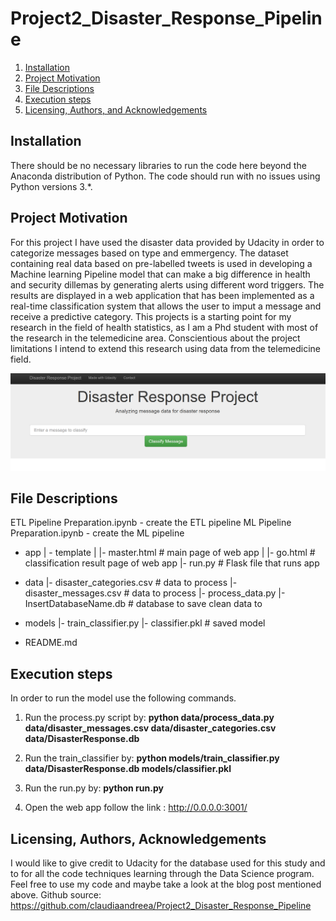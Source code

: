 # Project2_Disaster_Response_Pipeline

1. [Installation](#installation)
2. [Project Motivation](#motivation)
3. [File Descriptions](#files)
4. [Execution steps](#steps)
5. [Licensing, Authors, and Acknowledgements](#licensing)

## Installation <a name="installation"></a>
There should be no necessary libraries to run the code here beyond the Anaconda distribution of Python. The code should run with no issues using Python versions 3.*.

## Project Motivation<a name="motivation"></a>
For this project I have used the disaster data provided by Udacity in order to categorize messages based on type and emmergency. The dataset containing real data based on pre-labelled tweets is used in developing a Machine learning Pipeline model that can make a big difference in health and security dillemas by generating alerts using different word triggers. The results are displayed in a web application that has been implemented as a real-time classification system that allows the user to imput a message and receive a predictive category. This projects is a starting point for my research in the field of health statistics, as I am a Phd student with most of the research in the telemedicine area. Conscientious about the project limitations I intend to extend this research using data from the telemedicine field. 

![Screenshot 1](https://github.com/claudiaandreea/Project2_Disaster_Response_Pipeline/blob/main/DisasterResponseProject.png)

## File Descriptions <a name="files"></a>
ETL Pipeline Preparation.ipynb - create the ETL pipeline
ML Pipeline Preparation.ipynb -  create the ML pipeline

- app
| - template
| |- master.html  # main page of web app
| |- go.html  # classification result page of web app
|- run.py  # Flask file that runs app

- data
|- disaster_categories.csv  # data to process 
|- disaster_messages.csv  # data to process
|- process_data.py
|- InsertDatabaseName.db   # database to save clean data to

- models
|- train_classifier.py
|- classifier.pkl  # saved model 

- README.md

## Execution steps <a name="steps"></a>
In order to run the model use the following commands.

1. Run the process.py script by: 
**python data/process_data.py data/disaster_messages.csv data/disaster_categories.csv data/DisasterResponse.db**

2. Run the train_classifier by: 
**python models/train_classifier.py data/DisasterResponse.db models/classifier.pkl**

3. Run the run.py by: 
**python run.py**

4. Open the web app follow the link : http://0.0.0.0:3001/


## Licensing, Authors, Acknowledgements<a name="licensing"></a>
I would like to give credit to Udacity for the database used for this study and to for all the code techniques learning through the Data Science program. 
Feel free to use my code and maybe take a look at the blog post mentioned above. 
Github source: https://github.com/claudiaandreea/Project2_Disaster_Response_Pipeline 
